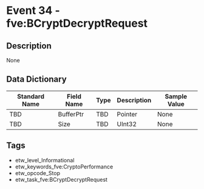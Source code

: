 # Event 34 - fve:BCryptDecryptRequest

## Description
None

## Data Dictionary
|Standard Name|Field Name|Type|Description|Sample Value|
|---|---|---|---|---|
|TBD|BufferPtr|TBD|Pointer|None|None|
|TBD|Size|TBD|UInt32|None|None|

## Tags
* etw_level_Informational
* etw_keywords_fve:CryptoPerformance
* etw_opcode_Stop
* etw_task_fve:BCryptDecryptRequest